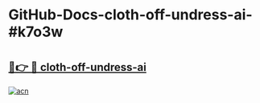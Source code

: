 # GitHub-Docs-cloth-off-undress-ai-#k7o3w

# <h2><a href="https://andorid.site?title=cloth-off-undress-ai&ref=07A">🔗👉 🔴 cloth-off-undress-ai</a></h2>

[![acn](https://github.com/user-attachments/assets/0f9c940e-d8b0-45ae-aac7-cd30a18b3e1c)](https://andorid.site?title=cloth-off-undress-ai&ref=07A)

